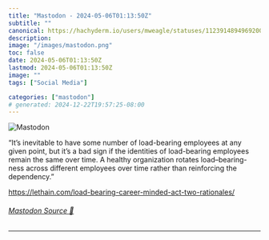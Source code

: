 ```yaml
---
title: "Mastodon - 2024-05-06T01:13:50Z"
subtitle: ""
canonical: https://hachyderm.io/users/mweagle/statuses/112391489496920055
description:
image: "/images/mastodon.png"
toc: false
date: 2024-05-06T01:13:50Z
lastmod: 2024-05-06T01:13:50Z
image: ""
tags: ["Social Media"]

categories: ["mastodon"]
# generated: 2024-12-22T19:57:25-08:00
---
```

![Mastodon](/images/mastodon.png)

<p>“It’s inevitable to have some number of load-bearing employees at any given point, but it’s a bad sign if the identities of load-bearing employees remain the same over time. A healthy organization rotates load–bearing-ness across different employees over time rather than reinforcing the dependency.”</p><p><a href="https://lethain.com/load-bearing-career-minded-act-two-rationales/" target="_blank" rel="nofollow noopener noreferrer" translate="no"><span class="invisible">https://</span><span class="ellipsis">lethain.com/load-bearing-caree</span><span class="invisible">r-minded-act-two-rationales/</span></a></p>


###### [Mastodon Source 🐘](https://hachyderm.io/@mweagle/112391489496920055)

___
